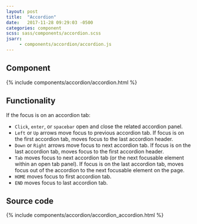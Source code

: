 ```yaml
---
layout: post
title:  "Accordion"
date:   2017-11-28 09:29:03 -0500
categories: component
scss: sass/components/accordion.scss
jsarr:
     - components/accordion/accordion.js
---
```


Component
----
{% include components/accordion/accordion.html %}

Functionality
----
If the focus is on an accordion tab:
- `Click`, `enter`, or `spacebar` open and close the related accordion panel.
- `Left` or `Up` arrows move focus to previous accordion tab.  If focus is on the first accordion tab, moves focus to the last accordion header.
- `Down` or `Right` arrows move focus to next accordion tab.  If focus is on the last accordion tab, moves focus to the first accordion header.
- `Tab` moves focus to next accordion tab (or the next focusable element within an open tab panel). If focus is on the last accordion tab, moves focus out of the accordion to the next focusable element on the page.
- `HOME` moves focus to first accordion tab.
- `END` moves focus to last accordion tab.

Source code
----
{% include components/accordion/accordion_accordion.html %}



